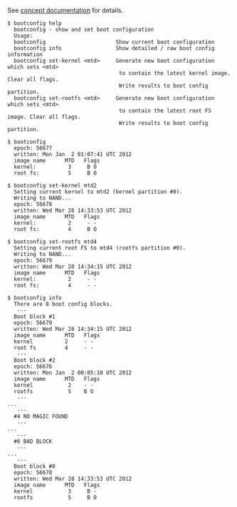 See [concept documentation](https://github.com/DFE/HIPOS/wiki/Safe-Update-and-boot-fallbacks) for details.

    $ bootconfig help
      bootconfig - show and set boot configuration
      Usage:
      bootconfig                      Show current boot configuration
      bootconfig info                 Show detailed / raw boot config information
      bootconfig set-kernel <mtd>     Generate new boot configuration which sets <mtd>
                                       to contain the latest kernel image. Clear all flags.
                                       Write results to boot config partition.
      bootconfig set-rootfs <mtd>     Generate new boot configuration which sets <mtd>
                                       to contain the latest root FS image. Clear all flags.
                                       Write results to boot config partition.

    $ bootconfig
      epoch: 56677
      written: Mon Jan  2 01:07:41 UTC 2012
      image name      MTD   Flags
      kernel:          3     B O
      root fs:         5     B O

    $ bootconfig set-kernel mtd2
      Setting current kernel to mtd2 (kernel partition #0).
      Writing to NAND...
      epoch: 56678
      written: Wed Mar 28 14:33:53 UTC 2012
      image name      MTD   Flags
      kernel:          2     - -
      root fs:         4     B O

    $ bootconfig set-rootfs mtd4
      Setting current root FS to mtd4 (rootfs partition #0).
      Writing to NAND...
      epoch: 56679
      written: Wed Mar 28 14:34:15 UTC 2012
      image name      MTD   Flags
      kernel:          2     - -
      root fs:         4     - -

    $ bootconfig info
      There are 8 boot config blocks.
       ---
      Boot block #1
      epoch: 56679
      written: Wed Mar 28 14:34:15 UTC 2012
      image name      MTD   Flags
      kernel          2     - -
      root fs         4     - -
       ---
      Boot block #2
      epoch: 56676
      written: Mon Jan  2 00:05:10 UTC 2012
      image name      MTD   Flags
      kernel           2    - -
      rootfs           5    B O
       ---
    ...
       ---
      #4 NO MAGIC FOUND
       ---
    ...
       ---
      #6 BAD BLOCK
       ---
    ...
       ---
      Boot block #8
      epoch: 56678
      written: Wed Mar 28 14:33:53 UTC 2012
      image name      MTD   Flags
      kernel           3     B -
      rootfs           5     B O
